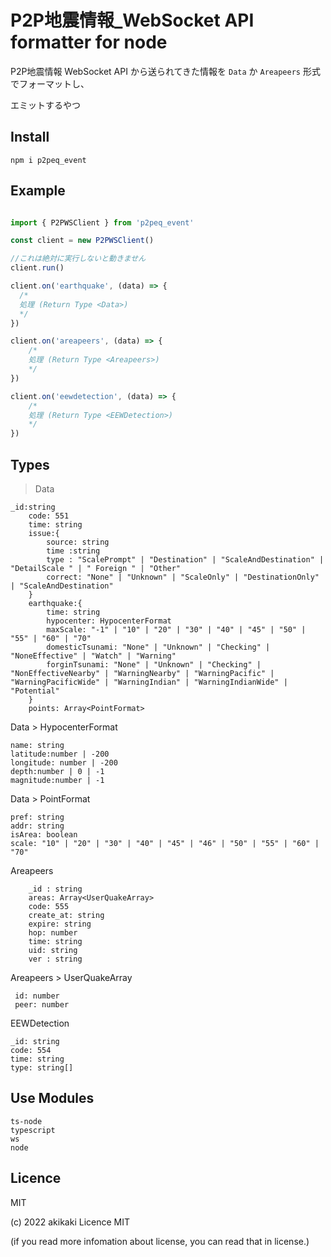# P2P地震情報_WebSocket API formatter for node

P2P地震情報 WebSocket API から送られてきた情報を `Data` か `Areapeers` 形式でフォーマットし、

エミットするやつ

## Install

```
npm i p2peq_event
```

## Example

```ts

import { P2PWSClient } from 'p2peq_event'

const client = new P2PWSClient()

//これは絶対に実行しないと動きません
client.run()

client.on('earthquake', (data) => {
  /*
  処理 (Return Type <Data>)
  */
})

client.on('areapeers', (data) => {
    /*
    処理 (Return Type <Areapeers>)
    */
})

client.on('eewdetection', (data) => {
    /*
    処理 (Return Type <EEWDetection>)
    */
})

```

## Types

> Data

```
_id:string
    code: 551
    time: string
    issue:{
        source: string
        time :string
        type : "ScalePrompt" | "Destination" | "ScaleAndDestination" | "DetailScale " | " Foreign " | "Other" 
        correct: "None" | "Unknown" | "ScaleOnly" | "DestinationOnly" | "ScaleAndDestination"
    }
    earthquake:{
        time: string
        hypocenter: HypocenterFormat
        maxScale: "-1" | "10" | "20" | "30" | "40" | "45" | "50" | "55" | "60" | "70"
        domesticTsunami: "None" | "Unknown" | "Checking" | "NoneEffective" | "Watch" | "Warning"
        forginTsunami: "None" | "Unknown" | "Checking" | "NonEffectiveNearby" | "WarningNearby" | "WarningPacific" | "WarningPacificWide" | "WarningIndian" | "WarningIndianWide" | "Potential"
    }
    points: Array<PointFormat>
```

Data > HypocenterFormat

```
name: string
latitude:number | -200
longitude: number | -200
depth:number | 0 | -1
magnitude:number | -1
```

Data > PointFormat

```
pref: string
addr: string
isArea: boolean
scale: "10" | "20" | "30" | "40" | "45" | "46" | "50" | "55" | "60" | "70" 
```

Areapeers

```
    _id : string
    areas: Array<UserQuakeArray>
    code: 555
    create_at: string
    expire: string
    hop: number
    time: string
    uid: string
    ver : string
```

Areapeers > UserQuakeArray

```
 id: number
 peer: number
```

EEWDetection

```
_id: string
code: 554
time: string
type: string[]
```

## Use Modules

```
ts-node
typescript
ws
node
```

## Licence

MIT

(c) 2022 akikaki Licence MIT

(if you read more infomation about license, you can read that in license.)